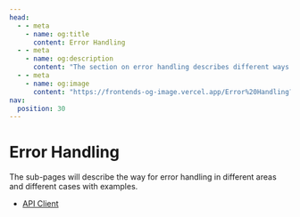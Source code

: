```yaml
---
head:
  - - meta
    - name: og:title
      content: Error Handling
  - - meta
    - name: og:description
      content: "The section on error handling describes different ways of handling errors in different cases."
  - - meta
    - name: og:image
      content: "https://frontends-og-image.vercel.app/Error%20Handling?fontSize=150px"
nav:
  position: 30
---
```


# Error Handling

The sub-pages will describe the way for error handling in different areas and different cases with examples.

- [API Client](./error-handling/api-client-error-handling.md)
